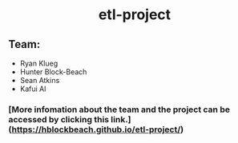 # <div align="center">**etl-project**<div> 

## Team:
* Ryan Klueg
* Hunter Block-Beach
* Sean Atkins
* Kafui Al
### [More infomation about the team and the project can be accessed by clicking this link.] (https://hblockbeach.github.io/etl-project/)



